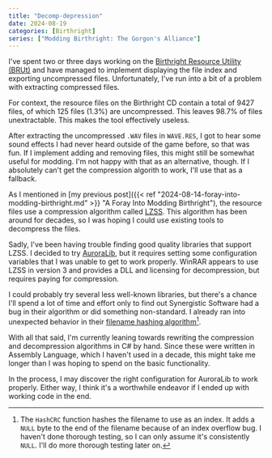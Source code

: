 ```yaml
---
title: "Decomp-depression"
date: 2024-08-19
categories: [Birthright]
series: ["Modding Birthright: The Gorgon's Alliance"]
---
```


I've spent two or three days working on the [Birthright Resource Utility (BRUt)][github-brut] and have managed to implement displaying the file index and exporting uncompressed files. Unfortunately, I've run into a bit of a problem with extracting compressed files.

For context, the resource files on the Birthright CD contain a total of 9427 files, of which 125 files (1.3%) are uncompressed. This leaves 98.7% of files unextractable. This makes the tool effectively useless.

After extracting the uncompressed `.WAV` files in `WAVE.RES`, I got to hear some sound effects I had never heard outside of the game before, so that was fun. If I implement adding and removing files, this might still be somewhat useful for modding. I'm not happy with that as an alternative, though. If I absolutely can't get the compression algorith to work, I'll use that as a fallback.

As I mentioned in [my previous post]({{< ref "2024-08-14-foray-into-modding-birthright.md" >}} "A Foray Into Modding Birthright"), the resource files use a compression algorithm called [LZSS][lzss]. This algorithm has been around for decades, so I was hoping I could use existing tools to decompress the files.

Sadly, I've been having trouble finding good quality libraries that support LZSS. I decided to try [AuroraLib][github-auroralib], but it requires setting some configuration variables that I was unable to get to work properly. WinRAR appears to use LZSS in version 3 and provides a DLL and licensing for decompression, but requires paying for compression.

I could probably try several less well-known libraries, but there's a chance I'll spend a lot of time and effort only to find out Synergistic Software had a bug in their algorithm or did something non-standard. I already ran into unexpected behavior in their [filename hashing algorithm][github-brut-hash][^1].

With all that said, I'm currently leaning towards rewriting the compression and decompression algorithms in C# by hand. Since these were written in Assembly Language, which I haven't used in a decade, this might take me longer than I was hoping to spend on the basic functionality.

In the process, I may discover the right configuration for AuroraLib to work properly. Either way, I think it's a worthwhile endeavor if I ended up with working code in the end.


[^1]: The `HashCRC` function hashes the filename to use as an index. It adds a `NULL` byte to the end of the filename because of an index overflow bug. I haven't done thorough testing, so I can only assume it's consistently `NULL`. I'll do more thorough testing later on.

[github-brut]: https://github.com/Shiryou/brut
[github-brut-hash]: https://github.com/Shiryou/brut/blob/main/brut-lib/HashCalculator.cs
[github-auroralib]: https://github.com/Venomalia/AuroraLib.Compression
[lzss]: https://en.wikipedia.org/wiki/Lempel%E2%80%93Ziv%E2%80%93Storer%E2%80%93Szymanski
